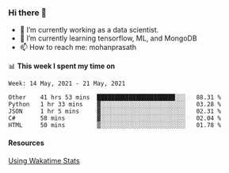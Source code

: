 ### Hi there 👋

- 🔭 I’m currently working as a data scientist.
- 🌱 I’m currently learning tensorflow, ML, and MongoDB
- 📫 How to reach me: mohanprasath

📊 **This week I spent my time on**
<!--START_SECTION:waka-->
```text
Week: 14 May, 2021 - 21 May, 2021

Other    41 hrs 53 mins  ██████████████████████░░░   88.31 % 
Python   1 hr 33 mins    ▓░░░░░░░░░░░░░░░░░░░░░░░░   03.28 % 
JSON     1 hr 5 mins     ▓░░░░░░░░░░░░░░░░░░░░░░░░   02.31 % 
C#       58 mins         ▓░░░░░░░░░░░░░░░░░░░░░░░░   02.04 % 
HTML     50 mins         ▒░░░░░░░░░░░░░░░░░░░░░░░░   01.78 % 
```
<!--END_SECTION:waka-->

#### Resources
[Using Wakatime Stats](https://github.com/marketplace/actions/waka-readme)
